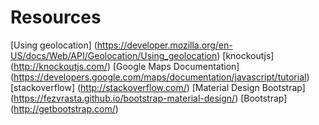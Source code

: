 # Resources
[Using geolocation] (https://developer.mozilla.org/en-US/docs/Web/API/Geolocation/Using_geolocation)
[knockoutjs] (http://knockoutjs.com/)
[Google Maps Documentation] (https://developers.google.com/maps/documentation/javascript/tutorial)
[stackoverflow] (http://stackoverflow.com/)
[Material Design Bootstrap] (https://fezvrasta.github.io/bootstrap-material-design/)
[Bootstrap] (http://getbootstrap.com/)

